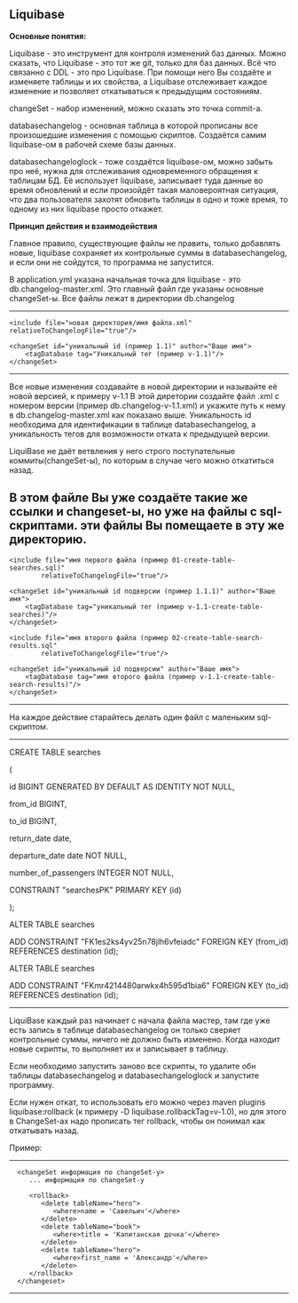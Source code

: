 ## Liquibase

**Основные понятия:**

Liquibase - это инструмент для контроля изменений баз данных. Можно сказать, что Liquibase - это тот же git, только для баз данных. 
Всё что связанно с DDL - это про Liquibase. При помощи него Вы создаёте и изменяете таблицы и их
свойства, а Liquibase отслеживает каждое изменение и позволяет откатываться
к предыдущим состояниям.

changeSet - набор изменений, можно сказать это точка commit-а.

databasechangelog - основная таблица в которой прописаны все произошедшие 
изменения с помощью скриптов. Создаётся самим liquibase-ом в рабочей схеме
базы данных.

databasechangeloglock - тоже создаётся liquibase-ом, можно забыть про неё, 
нужна для отслеживания одновременного обращения к таблицам БД. Её использует 
liquibase, записывает туда данные во время обновлений и если произойдёт 
такая маловероятная ситуация, что два пользователя захотят обновить таблицы 
в одно и тоже время, то одному из них liquibase просто откажет. 

**Принцип действия и взаимодействия**

Главное правило, существующие файлы не править, только добавлять новые, 
liquibase сохраняет их контрольные суммы в databasechangelog, и если они 
не сойдутся, то программа не запустится.

В application.yml указана начальная точка для liquibase - это  db.changelog-master.xml.
Это главный файл где указаны основные changeSet-ы. Все файлы лежат в директории 
db.changelog

----
    <include file="новая директория/имя файла.xml" relativeToChangelogFile="true"/>

    <changeSet id="уникальный id (пример 1.1)" author="Ваше имя">
        <tagDatabase tag="Уникальный тег (пример v-1.1)"/>
    </changeSet>
----

Все новые изменения создавайте в новой директории и называйте её новой версией,
к примеру v-1.1 В этой диретории создайте файл .xml с номером версии
(пример db.changelog-v-1.1.xml) и укажите путь к нему в db.changelog-master.xml 
как показано выше. Уникальность id необходима для идентификации в таблице
databasechangelog, а уникальность тегов для возможности отката к предыдущей 
версии. 

LiquiBase не даёт ветвления у него строго поступательные коммиты(changeSet-ы), 
по которым в случае чего можно откатиться назад.

В этом файле Вы уже создаёте такие же ссылки и changeset-ы, но уже на файлы с 
sql-скриптами. эти файлы Вы помещаете в эту же директорию.
----
    <include file="имя первого файла (пример 01-create-table-searches.sql)" 
            relativeToChangelogFile="true"/>

    <changeSet id="уникальный id подверсии (пример 1.1.1)" author="Ваше имя">
        <tagDatabase tag="уникальный тег (пример v-1.1-create-table-searches)"/>
    </changeSet>

    <include file="имя второго файла (пример 02-create-table-search-results.sql" 
            relativeToChangelogFile="true"/>

    <changeSet id="уникальный id подверсии" author="Ваше имя">
        <tagDatabase tag="имя второго файла (пример v-1.1-create-table-search-results)"/>
    </changeSet>
----

На каждое действие старайтесь делать один файл с маленьким sql-скриптом.

----
CREATE TABLE searches

(

id                   BIGINT GENERATED BY DEFAULT AS IDENTITY NOT NULL,

from_id              BIGINT,

to_id                BIGINT,

return_date          date,

departure_date       date NOT NULL,

number_of_passengers INTEGER NOT NULL,

CONSTRAINT "searchesPK" PRIMARY KEY (id)

);

ALTER TABLE searches

ADD CONSTRAINT "FK1es2ks4yv25n78jlh6vfeiadc" FOREIGN KEY (from_id) REFERENCES destination (id);

ALTER TABLE searches

ADD CONSTRAINT "FKmr4214480arwkx4h595d1bia6" FOREIGN KEY (to_id) REFERENCES destination (id);

----

LiquiBase каждый раз начинает с начала файла мастер, там где уже есть запись в таблице
databasechangelog он только сверяет контрольные суммы, ничего не должно быть изменено.
Когда находит новые скрипты, то выполняет их и записывает в таблицу.

Если необходимо запустить заново все скрипты, то удалите обн таблицы databasechangelog и
databasechangeloglock и запустите программу.

Если нужен откат, то использовать его можно через maven plugins 
liquibase:rollback (к примеру -D liquibase.rollbackTag=v-1.0), 
но для этого в ChangeSet-ах надо прописать тег rollback, чтобы он понимал
как откатывать назад.

Пример:

----

      <changeSet информация по changeSet-у>
         ... информация по changeSet-у

         <rollback>
            <delete tableName="hero">
               <where>name = 'Савельич'</where>
            </delete>
            <delete tableName="book">
               <where>title = 'Капитанская дочка'</where>
            </delete>
            <delete tableName="hero">
               <where>first_name = 'Александр'</where>
            </delete>
         </rollback>
      </changeset>

----